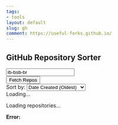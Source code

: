 ```yaml
---
tags:
- tools
layout: default
slug: gh
comment: https://useful-forks.github.io/
---
```



<div class="container">
  <h2 class="text-center mb-4">GitHub Repository Sorter</h2>

  <!-- Input: GitHub username + Button -->
  <div class="row mb-4">
    <div class="col-md-9">
      <input
        type="text"
        id="usernameInput"
        placeholder="Enter GitHub Username (e.g., ib-bsb-br)"
        value="ib-bsb-br"
        class="form-control"
        aria-label="GitHub Username"
      />
    </div>
    <div class="col-md-3">
      <button
        id="fetchButton"
        class="btn btn-primary w-100"
      >
        <i class="bi bi-github"></i> Fetch Repos
      </button>
    </div>
  </div>

  <!-- Sorting dropdown (initially hidden) -->
  <div id="controls" class="mb-4 d-none">
    <label for="sortSelect" class="form-label">Sort by:</label>
    <select id="sortSelect" class="form-control">
      <option value="created_at_asc">Date Created (Oldest)</option>
      <option value="created_at">Date Created (Newest)</option>
      <option value="forks_count_asc">Forks (Least)</option>
      <option value="forks_count">Forks (Most)</option>
      <option value="language_desc">Language (Z-A)</option>
      <option value="language">Language (A-Z)</option>
      <option value="name_desc">Name (Z-A)</option>
      <option value="name">Name (A-Z)</option>
      <option value="open_issues_count_asc">Open Issues (Least)</option>
      <option value="open_issues_count">Open Issues (Most)</option>
      <option value="size_asc">Size (Smallest)</option>
      <option value="size">Size (Largest)</option>
      <option value="stargazers_count_asc">Stars (Least)</option>
      <option value="stargazers_count">Stars (Most)</option>
      <option value="updated_at_asc">Last Updated (Oldest)</option>
      <option value="updated_at">Last Updated (Newest)</option>
    </select>
  </div>

  <!-- Loading indicator -->
  <div id="loading" class="text-center py-4 d-none" aria-live="polite">
    <div class="spinner-border" role="status">
      <span class="visually-hidden">Loading...</span>
    </div>
    <p class="text-muted">Loading repositories...</p>
  </div>

  <!-- Error alert -->
  <div
    id="error"
    class="alert alert-danger d-none"
    role="alert"
    aria-live="polite"
    aria-atomic="true"
  >
    <strong>Error:</strong>
    <span id="errorMessage"></span>
  </div>

  <!-- Repository list -->
  <div id="repoList" class="mt-4" aria-live="polite">
    <!-- Repos load here -->
  </div>
</div>

<script>
  const usernameInput = document.getElementById('usernameInput');
  const fetchButton = document.getElementById('fetchButton');
  const sortSelect = document.getElementById('sortSelect');
  const repoList = document.getElementById('repoList');
  const loading = document.getElementById('loading');
  const errorDiv = document.getElementById('error');
  const errorMessage = document.getElementById('errorMessage');
  const controlsDiv = document.getElementById('controls');

  let currentRepos = [];

  function showError(message) {
    errorMessage.textContent = message;
    errorDiv.classList.remove('d-none');
  }
  function hideError() {
    errorDiv.classList.add('d-none');
    errorMessage.textContent = '';
  }

  async function fetchRepos(username) {
    if (!username) {
      showError("Please enter a GitHub username.");
      return;
    }

    hideError();
    loading.classList.remove('d-none');
    repoList.innerHTML = '';
    controlsDiv.classList.add('d-none');

    try {
      const apiUrl = `https://api.github.com/users/${username}/repos?sort=updated&direction=desc&per_page=100`;
      const response = await fetch(apiUrl);

      if (!response.ok) {
        if (response.status === 404) {
          throw new Error(`User '${username}' not found.`);
        } else if (response.status === 403) {
          const rateLimitRemaining = response.headers.get('X-RateLimit-Remaining');
          const rateLimitReset = response.headers.get('X-RateLimit-Reset');
          let message = 'API rate limit exceeded. ';
          if (rateLimitRemaining === '0' && rateLimitReset) {
            const resetTime = new Date(rateLimitReset * 1000);
            const minutesToWait = Math.ceil((resetTime - new Date()) / 60000);
            message += `Please wait about ${minutesToWait} minute(s) and try again.`;
          } else {
            message += 'Please wait and try again later.';
          }
          throw new Error(message);
        }
        throw new Error(`Failed to fetch repositories (Status: ${response.status})`);
      }

      const repos = await response.json();
      currentRepos = repos;

      if (repos.length === 0) {
        repoList.textContent = 'This user has no public repositories.';
      } else {
        sortSelect.value = 'updated_at';
        sortAndDisplayRepos();
        controlsDiv.classList.remove('d-none');
      }
    } catch (err) {
      console.error("Fetch error:", err);
      showError(err.message);
      currentRepos = [];
    } finally {
      loading.classList.add('d-none');
    }
  }

  function sortRepos(repos, sortBy) {
    const getLang = (repo) => repo.language ? repo.language.toLowerCase() : 'zzzz';
    return [...repos].sort((a, b) => {
      switch (sortBy) {
        case 'name':
          return a.name.localeCompare(b.name);
        case 'name_desc':
          return b.name.localeCompare(a.name);
        case 'stargazers_count':
          return b.stargazers_count - a.stargazers_count;
        case 'stargazers_count_asc':
          return a.stargazers_count - b.stargazers_count;
        case 'updated_at':
          return new Date(b.updated_at) - new Date(a.updated_at);
        case 'updated_at_asc':
          return new Date(a.updated_at) - new Date(b.updated_at);
        case 'created_at':
          return new Date(b.created_at) - new Date(a.created_at);
        case 'created_at_asc':
          return new Date(a.created_at) - new Date(b.created_at);
        case 'language': {
          const langA = getLang(a);
          const langB = getLang(b);
          if (langA < langB) return -1;
          if (langA > langB) return 1;
          return a.name.localeCompare(b.name);
        }
        case 'language_desc': {
          const langADesc = getLang(a);
          const langBDesc = getLang(b);
          if (langADesc > langBDesc) return -1;
          if (langADesc < langBDesc) return 1;
          return a.name.localeCompare(b.name);
        }
        case 'forks_count':
          return b.forks_count - a.forks_count;
        case 'forks_count_asc':
          return a.forks_count - b.forks_count;
        case 'open_issues_count':
          return b.open_issues_count - a.open_issues_count;
        case 'open_issues_count_asc':
          return a.open_issues_count - b.open_issues_count;
        case 'size':
          return b.size - a.size;
        case 'size_asc':
          return a.size - b.size;
        default:
          return 0;
      }
    });
  }

  function sortAndDisplayRepos() {
    const sortBy = sortSelect.value;
    const sortedRepos = sortRepos(currentRepos, sortBy);
    displayRepos(sortedRepos);
  }

  function displayRepos(repos) {
    repoList.innerHTML = '';
    if (repos.length === 0) {
      if (currentRepos.length > 0) {
        repoList.textContent = 'No repositories match the current criteria.';
      } else if (!repoList.textContent) {
        repoList.textContent = 'No repository data available.';
      }
      return;
    }

    repos.forEach(repo => {
      const repoCard = document.createElement('div');
      repoCard.className = 'card mb-3';

      const updatedAt = new Date(repo.updated_at).toLocaleDateString('en-US', {
        year: 'numeric',
        month: 'short',
        day: 'numeric'
      });
      const createdAt = new Date(repo.created_at).toLocaleDateString('en-US', {
        year: 'numeric',
        month: 'short',
        day: 'numeric'
      });

      const description = repo.description || '<i class="text-muted">No description provided.</i>';
      const language = repo.language ? `<span class="badge bg-primary">${repo.language}</span>` : '';
      let sizeText = `${repo.size} KB`;
      if (repo.size > 1024) {
        sizeText = `${(repo.size / 1024).toFixed(1)} MB`;
      }

      repoCard.innerHTML = `
        <div class="card-body">
          <div class="d-flex justify-content-between align-items-start mb-2">
            <h5 class="card-title">
              <a href="${repo.html_url}" target="_blank" rel="noopener noreferrer">${repo.name}</a>
            </h5>
            <div class="d-flex gap-3 text-muted">
              <span title="Stars"><i class="bi bi-star-fill text-warning"></i> ${repo.stargazers_count}</span>
              <span title="Forks"><i class="bi bi-diagram-2"></i> ${repo.forks_count}</span>
              <span title="Open Issues"><i class="bi bi-exclamation-circle text-danger"></i> ${repo.open_issues_count}</span>
            </div>
          </div>
          <p class="card-text">${description}</p>
          <div class="d-flex justify-content-between align-items-center small text-muted">
            <div>
              ${language}
              <span class="ms-2" title="Repository Size">${sizeText}</span>
            </div>
            <div class="text-end">
              <div>Updated: ${updatedAt}</div>
              <div>Created: ${createdAt}</div>
            </div>
          </div>
        </div>
      `;
      repoList.appendChild(repoCard);
    });
  }

  fetchButton.addEventListener('click', () => {
    fetchRepos(usernameInput.value.trim());
  });

  usernameInput.addEventListener('keypress', (event) => {
    if (event.key === 'Enter') {
      fetchRepos(usernameInput.value.trim());
    }
  });

  sortSelect.addEventListener('change', sortAndDisplayRepos);

  document.addEventListener('DOMContentLoaded', () => {
    fetchRepos(usernameInput.value.trim());
    controlsDiv.classList.add('d-none');
  });
</script>